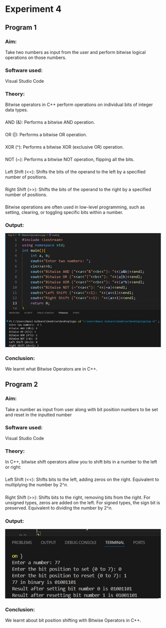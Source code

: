 # Experiment 4
## Program 1
### Aim: 
Take two numbers as input from the user and perform bitwise logical operations on those numbers.
### Software used: 
Visual Studio Code
### Theory:
Bitwise operators in C++ perform operations on individual bits of integer data types.
###
AND (&): Performs a bitwise AND operation.
###
OR (|): Performs a bitwise OR operation.
###
XOR (^): Performs a bitwise XOR (exclusive OR) operation.
###
NOT (~): Performs a bitwise NOT operation, flipping all the bits.
###
Left Shift (<<): Shifts the bits of the operand to the left by a specified number of positions.
###
Right Shift (>>): Shifts the bits of the operand to the right by a specified number of positions.
###
Bitwise operations are often used in low-level programming, such as setting, clearing, or toggling specific bits within a number.
### Output:
![output](BitwiseOperators.jpg)
### Conclusion:
We learnt what Bitwise Operators are in C++.

## Program 2
### Aim: 
Take a number as input from user along with bit position numbers to be set and reset in the inputted number
### Software used: 
Visual Studio Code
### Theory:
In C++, bitwise shift operators allow you to shift bits in a number to the left or right:
###
Left Shift (<<): Shifts bits to the left, adding zeros on the right.
Equivalent to multiplying the number by 2^𝑛.
###
Right Shift (>>): Shifts bits to the right, removing bits from the right.
For unsigned types, zeros are added on the left. For signed types, the sign bit is preserved.
Equivalent to dividing the number by 2^𝑛. 
### Output:
![output](BitPosition.jpg)
### Conclusion:
We learnt about bit position shifting with Bitwise Operators in C++.
